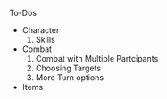To-Dos
* Character
    1. Skills
* Combat
    1. Combat with Multiple Partcipants
    2. Choosing Targets
    3. More Turn options
* Items
